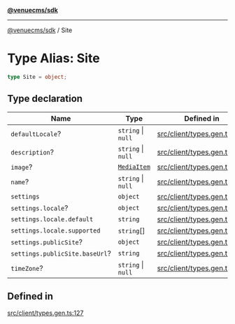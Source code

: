 [**@venuecms/sdk**](../Index.md)

***

[@venuecms/sdk](../Index.md) / Site

# Type Alias: Site

```ts
type Site = object;
```

## Type declaration

| Name | Type | Defined in |
| ------ | ------ | ------ |
| `defaultLocale`? | `string` \| `null` | [src/client/types.gen.ts:130](https://github.com/venuecms/sdk/blob/535f6cc6bb8e343eb77f7a779e895c729df808ed/src/client/types.gen.ts#L130) |
| `description`? | `string` \| `null` | [src/client/types.gen.ts:129](https://github.com/venuecms/sdk/blob/535f6cc6bb8e343eb77f7a779e895c729df808ed/src/client/types.gen.ts#L129) |
| `image`? | [`MediaItem`](MediaItem.md) | [src/client/types.gen.ts:141](https://github.com/venuecms/sdk/blob/535f6cc6bb8e343eb77f7a779e895c729df808ed/src/client/types.gen.ts#L141) |
| `name`? | `string` \| `null` | [src/client/types.gen.ts:128](https://github.com/venuecms/sdk/blob/535f6cc6bb8e343eb77f7a779e895c729df808ed/src/client/types.gen.ts#L128) |
| `settings` | `object` | [src/client/types.gen.ts:132](https://github.com/venuecms/sdk/blob/535f6cc6bb8e343eb77f7a779e895c729df808ed/src/client/types.gen.ts#L132) |
| `settings.locale`? | `object` | [src/client/types.gen.ts:133](https://github.com/venuecms/sdk/blob/535f6cc6bb8e343eb77f7a779e895c729df808ed/src/client/types.gen.ts#L133) |
| `settings.locale.default` | `string` | [src/client/types.gen.ts:134](https://github.com/venuecms/sdk/blob/535f6cc6bb8e343eb77f7a779e895c729df808ed/src/client/types.gen.ts#L134) |
| `settings.locale.supported` | `string`[] | [src/client/types.gen.ts:135](https://github.com/venuecms/sdk/blob/535f6cc6bb8e343eb77f7a779e895c729df808ed/src/client/types.gen.ts#L135) |
| `settings.publicSite`? | `object` | [src/client/types.gen.ts:137](https://github.com/venuecms/sdk/blob/535f6cc6bb8e343eb77f7a779e895c729df808ed/src/client/types.gen.ts#L137) |
| `settings.publicSite.baseUrl`? | `string` | [src/client/types.gen.ts:138](https://github.com/venuecms/sdk/blob/535f6cc6bb8e343eb77f7a779e895c729df808ed/src/client/types.gen.ts#L138) |
| `timeZone`? | `string` \| `null` | [src/client/types.gen.ts:131](https://github.com/venuecms/sdk/blob/535f6cc6bb8e343eb77f7a779e895c729df808ed/src/client/types.gen.ts#L131) |

## Defined in

[src/client/types.gen.ts:127](https://github.com/venuecms/sdk/blob/535f6cc6bb8e343eb77f7a779e895c729df808ed/src/client/types.gen.ts#L127)

